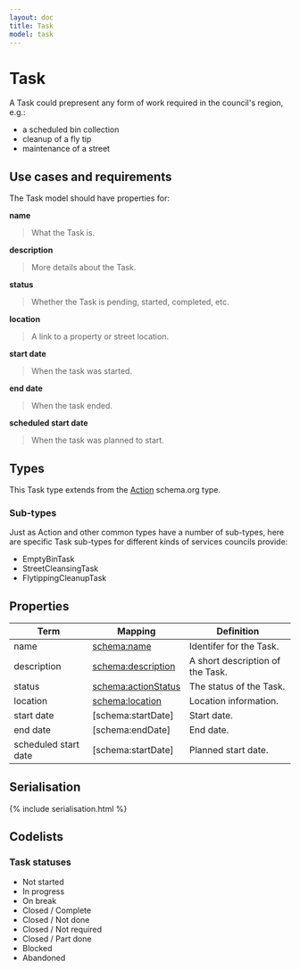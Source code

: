 ```yaml
---
layout: doc
title: Task
model: task
---
```


# Task

A Task could prepresent any form of work required in the council's region, e.g.:

* a scheduled bin collection
* cleanup of a fly tip
* maintenance of a street


## Use cases and requirements

The Task model should have properties for:

**name**

> What the Task is.

**description**

> More details about the Task.

**status**

> Whether the Task is pending, started, completed, etc.

**location**

> A link to a property or street location.

**start date**

> When the task was started.

**end date**

> When the task ended.

**scheduled start date**

> When the task was planned to start.


## Types

This Task type extends from the [Action](http://schema.org/Action) schema.org type.


### Sub-types

Just as Action and other common types have a number of sub-types, here are specific Task sub-types for different kinds of services councils provide:

* EmptyBinTask
* StreetCleansingTask
* FlytippingCleanupTask


## Properties

Term     | Mapping | Definition
---------|---------|-----------
name | [schema:name](http://schema.org/name) | Identifer for the Task.
description | [schema:description](https://schema.org/description) | A short description of the Task.
status | [schema:actionStatus](http://schema.org/actionStatus) | The status of the Task.
location | [schema:location](http://schema.org/location) | Location information.
start date | [schema:startDate] | Start date.
end date | [schema:endDate] | End date.
scheduled start date | [schema:startDate] | Planned start date.


## Serialisation

{% include serialisation.html %}

## Codelists

### Task statuses

* Not started
* In progress
* On break
* Closed / Complete
* Closed / Not done
* Closed / Not required
* Closed / Part done
* Blocked
* Abandoned


